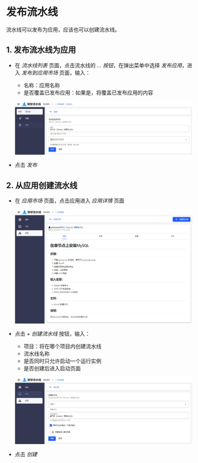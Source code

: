 # 发布流水线
流水线可以发布为应用，应该也可以创建流水线。

## 1. 发布流水线为应用
- 在 *流水线列表* 页面，点击流水线的 *... 按钮*，在弹出菜单中选择 *发布应用*，进入 *发布到应用市场* 页面，输入：
  - 名称：应用名称
  - 是否覆盖已发布应用：如果是，将覆盖已发布应用的内容

  ![发布流水线](../img/pipeline-publish.jpg)

- 点击 *发布*

## 2. 从应用创建流水线

- 在 *应用市场* 页面，点击应用进入 *应用详情* 页面

  ![应用详情](../img/template-detail.jpg)

- 点击 *+ 创建流水线* 按钮，输入：
  - 项目：将在哪个项目内创建流水线
  - 流水线名称
  - 是否同时只允许启动一个运行实例
  - 是否创建后进入启动页面

  ![从应用创建流水线](../img/template-apply.jpg)

- 点击 *创建*